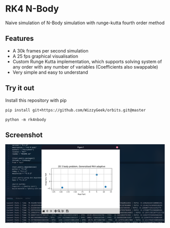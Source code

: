 # RK4 N-Body

Naive simulation of N-Body simulation with runge-kutta fourth order method

## Features

- A 30k frames per second simulation
- A 25 fps graphical visualisation
- Custom Runge Kutta implementation, which supports solving system of any order with any
number of variables (Coefficients also swappable)
- Very simple and easy to understand

## Try it out

Install this repository with pip

```
pip install git+https://github.com/WizzyGeek/orbits.git@master
```

```
python -m rk4nbody
```

## Screenshot

![](./.github/assets/image.png)
